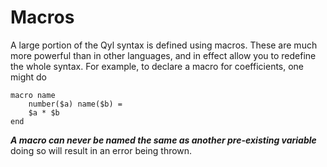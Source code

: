 # Macros #

A large portion of the Qyl syntax is defined using macros. These are much more powerful than in other languages, and in
effect allow you to redefine the whole syntax. For example, to declare a macro for coefficients, one might do

```
macro name
    number($a) name($b) =
    $a * $b
end
```

***A macro can never be named the same as another pre-existing variable*** doing so will result in an error being thrown.
